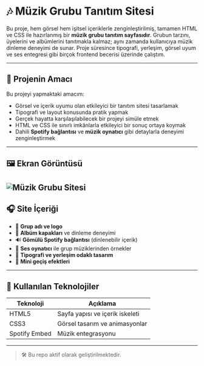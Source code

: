 # 🎶 Müzik Grubu Tanıtım Sitesi

Bu proje, hem görsel hem işitsel içeriklerle zenginleştirilmiş, tamamen HTML ve CSS ile hazırlanmış bir **müzik grubu tanıtım sayfasıdır**. Grubun tarzını, üyelerini ve albümlerini tanıtmakla kalmaz; aynı zamanda kullanıcıya müzik dinleme deneyimi de sunar. Proje süresince tipografi, yerleşim, görsel uyum ve ses entegresi gibi birçok frontend becerisi üzerinde çalıştım.

---

## 🎯 Projenin Amacı

Bu projeyi yapmaktaki amacım:
- Görsel ve içerik uyumu olan etkileyici bir tanıtım sitesi tasarlamak
- Tipografi ve layout konusunda pratik yapmak
- Gerçek hayatta karşılaşılabilecek bir projeyi simüle etmek
- HTML ve CSS ile sınırlı imkânlarla etkileyici bir sonuç ortaya koymak
- Dahili **Spotify bağlantısı** ve **müzik oynatıcı** gibi detaylarla deneyimi zenginleştirmek

---

## 🖼️ Ekran Görüntüsü

![Müzik Grubu Sitesi](./assets/muzik-grubu-tanitimi.png)
---

## 🎧 Site İçeriği

- 🎵 **Grup adı ve logo**
- 💽 **Albüm kapakları** ve dinleme deneyimi
- 🔊 **Gömülü Spotify bağlantısı** (dinlenebilir içerik)
- 🎼 **Ses oynatıcı** ile grup müziklerinden örnekler
- 🎨 **Tipografi ve yerleşim odaklı tasarım**
- 🌈 **Mini geçiş efektleri**

---

## 🔧 Kullanılan Teknolojiler

| Teknoloji | Açıklama                      |
|-----------|-------------------------------|
| HTML5     | Sayfa yapısı ve içerik iskeleti |
| CSS3      | Görsel tasarım ve animasyonlar |
| Spotify Embed | Müzik entegrasyonu         |

-----

> 🛠️ Bu repo aktif olarak geliştirilmektedir. 
